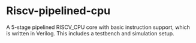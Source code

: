 # Riscv-pipelined-cpu
A 5-stage pipelined RISCV_CPU core with basic instruction support, which is written in Verilog. This includes a testbench and simulation setup.
